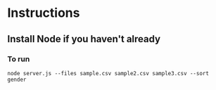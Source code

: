 # Instructions

## Install Node if you haven't already

### To run
```
node server.js --files sample.csv sample2.csv sample3.csv --sort gender
```